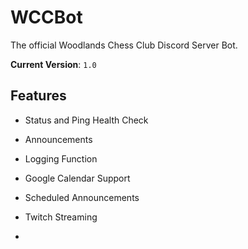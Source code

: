 # WCCBot

The official Woodlands Chess Club Discord Server Bot.

**Current Version**: `1.0`

## Features

- Status and Ping Health Check
- Announcements
- Logging Function
- Google Calendar Support
- Scheduled Announcements
- Twitch Streaming

-
